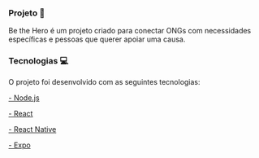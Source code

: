 
### Projeto 🔨

Be the Hero é um projeto criado para conectar ONGs com necessidades específicas e pessoas que querer apoiar uma causa.

### Tecnologias 💻

O projeto foi desenvolvido com as seguintes tecnologias:

[- Node.js](https://nodejs.org/en/ "- Node.js")

[- React](https://reactjs.org/ "- React")

[- React Native](https://reactnative.dev/ "- React Native")

[- Expo](http://expo.io "- Expo")
